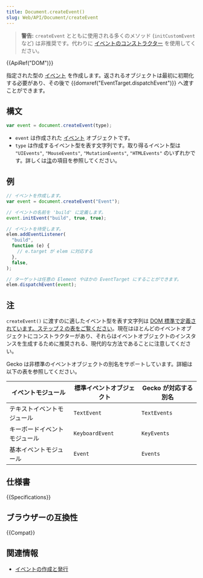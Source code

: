 ```yaml
---
title: Document.createEvent()
slug: Web/API/Document/createEvent
---
```


> **警告:** `createEvent` とともに使用される多くのメソッド (`initCustomEvent` など) は非推奨です。代わりに [イベントのコンストラクター](/ja/docs/Web/API/CustomEvent) を使用してください。

{{ApiRef("DOM")}}

指定された型の [イベント](/ja/docs/Web/API/Event) を作成します。返されるオブジェクトは最初に初期化する必要があり、その後で {{domxref("EventTarget.dispatchEvent")}} へ渡すことができます。

## 構文

```js
var event = document.createEvent(type);
```

- `event` は作成された [イベント](/ja/docs/Web/API/Event) オブジェクトです。
- `type` は作成するイベント型を表す文字列です。取り得るイベント型は `"UIEvents"`, `"MouseEvents"`, `"MutationEvents"`, `"HTMLEvents"` のいずれかです。詳しくは[注](#notes)の項目を参照してください。

## 例

```js
// イベントを作成します。
var event = document.createEvent("Event");

// イベントの名前を 'build' に定義します。
event.initEvent("build", true, true);

// イベントを待受します。
elem.addEventListener(
  "build",
  function (e) {
    // e.target が elem に対応する
  },
  false,
);

// ターゲットは任意の Element やほかの EventTarget にすることができます。
elem.dispatchEvent(event);
```

## 注

`createEvent()` に渡すのに適したイベント型を表す文字列は [DOM 標準で定義されています。ステップ 2 の表をご覧ください](https://dom.spec.whatwg.org/#dom-document-createevent)。現在はほとんどのイベントオブジェクトにコンストラクターがあり、それらはイベントオブジェクトのインスタンスを生成するために推奨される、現代的な方法であることに注意してください。

Gecko は非標準のイベントオブジェクトの別名をサポートしています。詳細は以下の表を参照してください。

| イベントモジュール           | 標準イベントオブジェクト | Gecko が対応する別名 |
| ---------------------------- | ------------------------ | -------------------- |
| テキストイベントモジュール   | `TextEvent`              | `TextEvents`         |
| キーボードイベントモジュール | `KeyboardEvent`          | `KeyEvents`          |
| 基本イベントモジュール       | `Event`                  | `Events`             |

## 仕様書

{{Specifications}}

## ブラウザーの互換性

{{Compat}}

## 関連情報

- [イベントの作成と発行](/ja/docs/Web/Events/Creating_and_triggering_events)
